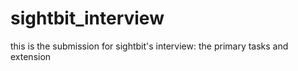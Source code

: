 # sightbit_interview
this is the submission for sightbit's interview: the primary tasks and extension
